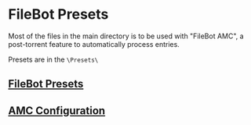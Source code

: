 # FileBot Presets

Most of the files in the main directory is to be used with "FileBot AMC", a post-torrent feature to automatically process entries.

Presets are in the `\Presets\`

## [FileBot Presets](https://github.com/Soitora/FileBot-Presets/wiki/Presets)

## [AMC Configuration](https://github.com/Soitora/FileBot-Presets/wiki/AMC-Configuration)
